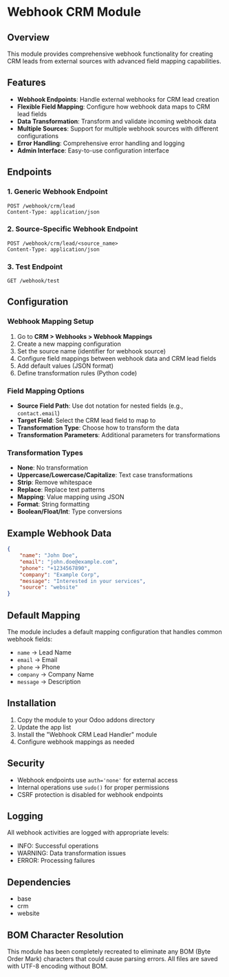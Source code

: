 # Webhook CRM Module

## Overview
This module provides comprehensive webhook functionality for creating CRM leads from external sources with advanced field mapping capabilities.

## Features
- **Webhook Endpoints**: Handle external webhooks for CRM lead creation
- **Flexible Field Mapping**: Configure how webhook data maps to CRM lead fields
- **Data Transformation**: Transform and validate incoming webhook data
- **Multiple Sources**: Support for multiple webhook sources with different configurations
- **Error Handling**: Comprehensive error handling and logging
- **Admin Interface**: Easy-to-use configuration interface

## Endpoints

### 1. Generic Webhook Endpoint
```
POST /webhook/crm/lead
Content-Type: application/json
```

### 2. Source-Specific Webhook Endpoint
```
POST /webhook/crm/lead/<source_name>
Content-Type: application/json
```

### 3. Test Endpoint
```
GET /webhook/test
```

## Configuration

### Webhook Mapping Setup
1. Go to **CRM > Webhooks > Webhook Mappings**
2. Create a new mapping configuration
3. Set the source name (identifier for webhook source)
4. Configure field mappings between webhook data and CRM lead fields
5. Add default values (JSON format)
6. Define transformation rules (Python code)

### Field Mapping Options
- **Source Field Path**: Use dot notation for nested fields (e.g., `contact.email`)
- **Target Field**: Select the CRM lead field to map to
- **Transformation Type**: Choose how to transform the data
- **Transformation Parameters**: Additional parameters for transformations

### Transformation Types
- **None**: No transformation
- **Uppercase/Lowercase/Capitalize**: Text case transformations
- **Strip**: Remove whitespace
- **Replace**: Replace text patterns
- **Mapping**: Value mapping using JSON
- **Format**: String formatting
- **Boolean/Float/Int**: Type conversions

## Example Webhook Data

```json
{
    "name": "John Doe",
    "email": "john.doe@example.com",
    "phone": "+1234567890",
    "company": "Example Corp",
    "message": "Interested in your services",
    "source": "website"
}
```

## Default Mapping
The module includes a default mapping configuration that handles common webhook fields:
- `name` → Lead Name
- `email` → Email
- `phone` → Phone
- `company` → Company Name
- `message` → Description

## Installation
1. Copy the module to your Odoo addons directory
2. Update the app list
3. Install the "Webhook CRM Lead Handler" module
4. Configure webhook mappings as needed

## Security
- Webhook endpoints use `auth='none'` for external access
- Internal operations use `sudo()` for proper permissions
- CSRF protection is disabled for webhook endpoints

## Logging
All webhook activities are logged with appropriate levels:
- INFO: Successful operations
- WARNING: Data transformation issues
- ERROR: Processing failures

## Dependencies
- base
- crm
- website

## BOM Character Resolution
This module has been completely recreated to eliminate any BOM (Byte Order Mark) characters that could cause parsing errors. All files are saved with UTF-8 encoding without BOM.
